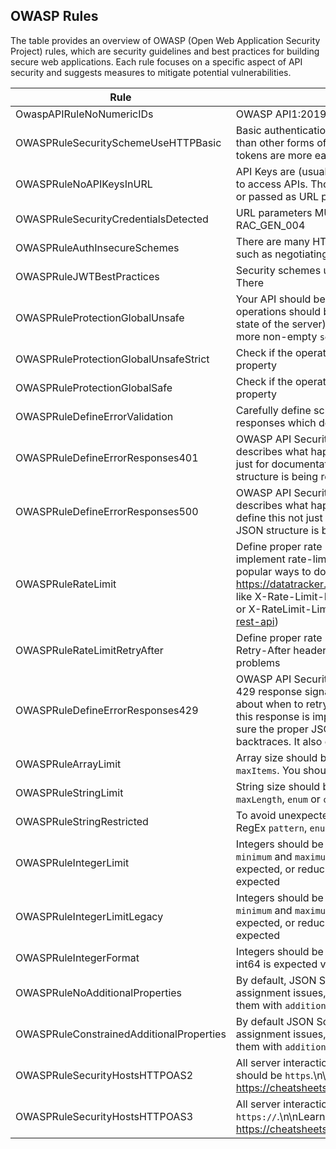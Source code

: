 
## OWASP Rules

The table provides an overview of OWASP (Open Web Application Security Project) rules, which are security guidelines and best practices for building secure web applications. Each rule focuses on a specific aspect of API security and suggests measures to mitigate potential vulnerabilities.

| Rule                                | Description                                                                                                                                                                                                                                                                                                                                      | Severity | Implemented |
|-------------------------------------|--------------------------------------------------------------------------------------------------------------------------------------------------------------------------------------------------------------------------------------------------------------------------------------------------------------------------------------------------|----------|-------------|
| OwaspAPIRuleNoNumericIDs            | OWASP API1:2019 - Use random IDs that cannot be guessed. UUIDs are preferred.                                                                                                                                                                                                                                                                                       | Error    |      X      |
| OWASPRuleSecuritySchemeUseHTTPBasic | Basic authentication credentials transported over network are more susceptible to interception than other forms of authentication, and as they are not encrypted it means passwords and tokens are more easily leaked                                                                                                                                                                                                                               | Error    |      X      |
| OWASPRuleNoAPIKeysInURL             | API Keys are (usually opaque) strings that are passed in headers, cookies, or query parameters to access APIs. Those keys can be eavesdropped, especially when they are stored in cookies or passed as URL parameters.                                                                                                                  | Error    |      X      |
| OWASPRuleSecurityCredentialsDetected| URL parameters MUST NOT contain credentials such as API key, password, or secret. See RAC_GEN_004                                                                                                                                | Error    |     X       |
| OWASPRuleAuthInsecureSchemes        | There are many HTTP authorization schemes, but some of them are now considered insecure, such as negotiating authentication using specifications like NTLM or OAuth v1                                                                                                               | Error    |       X      |
| OWASPRuleJWTBestPractices           | Security schemes using JWTs must explicitly declare support for RFC8725 in the description                                                                                                                                                     There                                                                                                | Error    |      X       |
| OWASPRuleProtectionGlobalUnsafe     |  Your API should be protected by a `security` rule either at global or operation level. All operations should be protected especially when they\nnot safe (methods that do not alter the state of the server) \nHTTP methods like `POST`, `PUT`, `PATCH` and `DELETE`.\nThis is done with one or more non-empty `security` rules.\n\nSecurity rules are defined in the `securityScheme` section | Warn     |   TODO      |
| OWASPRuleProtectionGlobalUnsafeStrict| Check if the operation is protected at operation level.\nOtherwise, check the global `#/security` property | Warn     |   TODO      |
| OWASPRuleProtectionGlobalSafe       |  Check if the operation is protected at operation level.\nOtherwise, check the global `#/security` property | Warn     |   TODO      |
| OWASPRuleDefineErrorValidation      | Carefully define schemas for all the API responses, including either 400, 422, or 4XX responses which describe errors caused by invalid requests                                                                                                                                                            | Warn     | uses a function |
| OWASPRuleDefineErrorResponses401    | OWASP API Security recommends defining schemas for all responses, even errors. The 401 describes what happens when a request is unauthorized, so it's important to define this not just for documentation, but to empower contract testing to make sure the proper JSON structure is being returned instead of leaking implementation details in backtraces                | Warn     |      X      |
| OWASPRuleDefineErrorResponses500    | OWASP API Security recommends defining schemas for all responses, even errors. The 500 describes what happens when a request fails with an internal server error, so it's important to define this not just for documentation, but to empower contract testing to make sure the proper JSON structure is being returned instead of leaking implementation details in backtraces                | Warn     |      X      |
| OWASPRuleRateLimit                  | Define proper rate limiting to avoid attackers overloading the API. There are many ways to implement rate-limiting, but most of them involve using HTTP headers, and there are two popular ways to do that:\n\nIETF Draft HTTP RateLimit Headers:. https://datatracker.ietf.org/doc/draft-ietf-httpapi-ratelimit-headers/\n\nCustomer headers like X-Rate-Limit-Limit (Twitter: https://developer.twitter.com/en/docs/twitter-api/rate-limits) or X-RateLimit-Limit (GitHub: https://docs.github.com/en/rest/overview/resources-in-the-rest-api)                                                                                                                                                                                                                        | Warn     | uses a function |
| OWASPRuleRateLimitRetryAfter        | Define proper rate limiting to avoid attackers overloading the API. Part of that involves setting a Retry-After header so well meaning consumers are not polling and potentially exacerbating problems                                                                                                                                             | Error    |      X      |
| OWASPRuleDefineErrorResponses429    | OWASP API Security recommends defining schemas for all responses, even errors. A HTTP 429 response signals the API client is making too many requests, and will supply information about when to retry so that the client can back off calmly without everything breaking. Defining this response is important not just for documentation, but to empower contract testing to make sure the proper JSON structure is being returned instead of leaking implementation details in backtraces. It also ensures your API/framework/gateway actually has rate limiting set up                | Warn     |      X      |
| OWASPRuleArrayLimit | Array size should be limited to mitigate resource exhaustion attacks. This can be done using `maxItems`. You should ensure that the subschema in `items` is constrained too | Error | TODO |
| OWASPRuleStringLimit | String size should be limited to mitigate resource exhaustion attacks. This can be done using `maxLength`, `enum` or `const` | Error | TODO |
| OWASPRuleStringRestricted | To avoid unexpected values being sent or leaked, ensure that strings have either a `format`, RegEx `pattern`, `enum`, or `const` | Error | TODO |
| OWASPRuleIntegerLimit | Integers should be limited to mitigate resource exhaustion attacks. This can be done using `minimum` and `maximum`, which can with e.g.: avoiding negative numbers when positive are expected, or reducing unreasonable iterations like doing something 1000 times when 10 is expected | Error | TODO |
| OWASPRuleIntegerLimitLegacy | Integers should be limited to mitigate resource exhaustion attacks. This can be done using `minimum` and `maximum`, which can with e.g.: avoiding negative numbers when positive are expected, or reducing unreasonable iterations like doing something 1000 times when 10 is expected | Error | TODO |
| OWASPRuleIntegerFormat | Integers should be limited to mitigate resource exhaustion attacks. Specifying whether int32 or int64 is expected via `format` | Error | TODO |
| OWASPRuleNoAdditionalProperties     | By default, JSON Schema allows additional properties, which can potentially lead to mass assignment issues, where unspecified fields are passed to the API without validation. Disable them with `additionalProperties: false` or add `maxProperties`                                                                                             | Warn     |      X      |
| OWASPRuleConstrainedAdditionalProperties     | By default JSON Schema allows additional properties, which can potentially lead to mass assignment issues, where unspecified fields are passed to the API without validation. Disable them with `additionalProperties: false` or add `maxProperties`                                                                                             | Warn     |      X      |
| OWASPRuleSecurityHostsHTTPOAS2     | All server interactions MUST use the https protocol, so the only OpenAPI scheme being used should be `https`.\n\nLearn more about the importance of TLS (over SSL) here: https://cheatsheetseries.owasp.org/cheatsheets/Transport_Layer_Protection_Cheat_Sheet.html                                                                                             | Error     |      PROGRESS     |
| OWASPRuleSecurityHostsHTTPOAS3     | All server interactions MUST use the https protocol, meaning server URLs should begin `https://`.\n\nLearn more about the importance of TLS (over SSL) here: https://cheatsheetseries.owasp.org/cheatsheets/Transport_Layer_Protection_Cheat_Sheet.html                                                                                             | Error     |      PROGRESS     |
